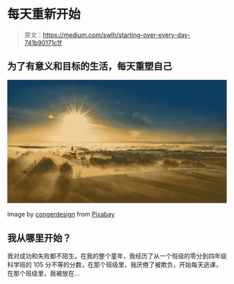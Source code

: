 # 每天重新开始

> 原文：<https://medium.com/swlh/starting-over-every-day-741b90171c1f>

## 为了有意义和目标的生活，每天重塑自己

![](img/7d3aecd907abaa194ff0be08bc7f8d6c.png)

Image by [congerdesign](https://pixabay.com/users/congerdesign-509903/?utm_source=link-attribution&utm_medium=referral&utm_campaign=image&utm_content=2116007) from [Pixabay](https://pixabay.com/?utm_source=link-attribution&utm_medium=referral&utm_campaign=image&utm_content=2116007)

## 我从哪里开始？

我对成功和失败都不陌生。在我的整个童年，我经历了从一个班级的零分到四年级科学班的 105 分不等的分数，在那个班级里，我厌倦了被欺负，开始每天逃课，在那个班级里，我被放在…